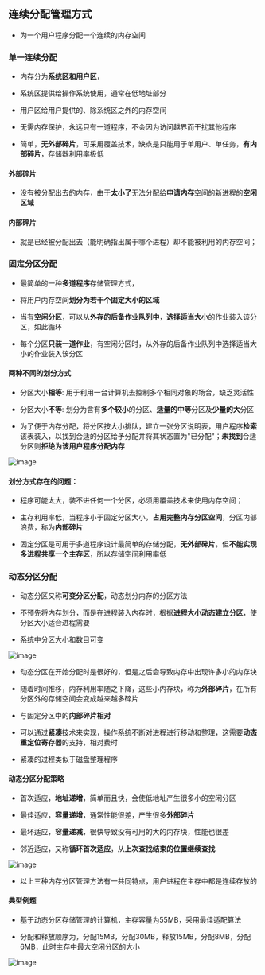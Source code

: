 ## 连续分配管理方式

- 为一个用户程序分配一个连续的内存空间

### 单一连续分配

- 内存分为**系统区和用户区**，

- 系统区提供给操作系统使用，通常在低地址部分

- 用户区给用户提供的、除系统区之外的内存空间

- 无需内存保护，永远只有一道程序，不会因为访问越界而干扰其他程序

- 简单，**无外部碎片**，可采用覆盖技术，缺点是只能用于单用户、单任务，**有内部碎片**，存储器利用率极低

#### 外部碎片

- 没有被分配出去的内存，由于**太小了**无法分配给**申请内存**空间的新进程的**空闲区域**

#### 内部碎片

- 就是已经被分配出去（能明确指出属于哪个进程）却不能被利用的内存空间；

### 固定分区分配

- 最简单的一种**多道程序**存储管理方式， 

- 将用户内存空间**划分为若干个固定大小的区域**

- 当有**空闲分区**，可以从**外存的后备作业队列中**，**选择适当大小**的作业装入该分区，如此循环

- 每个分区**只装一道作业**，有空闲分区时，从外存的后备作业队列中选择适当大小的作业装入该分区

#### 两种不同的划分方式

- 分区大小**相等**: 用于利用一台计算机去控制多个相同对象的场合，缺乏灵活性

- 分区大小**不等**: 划分为含有**多个较小**的分区、**适量的中等**分区及**少量的大**分区

- 为了便于内存分配，将分区按大小排队，建立一张分区说明表，用户程序**检索**该表装入，以找到合适的分区给予分配并将其状态置为"已分配"；**未找到**合适分区则**拒绝为该用户程序分配内存**

![image](https://github.com/YC-L/Postgraduate-examination/blob/Operating-System/imgs/Fixed-partition.png)

#### 划分方式存在的问题：

- 程序可能太大，装不进任何一个分区，必须用覆盖技术来使用内存空间；

- 主存利用率低，当程序小于固定分区大小，**占用完整内存分区空间**，分区内部浪费，称为**内部碎片**

- 固定分区是可用于多道程序设计最简单的存储分配，**无外部碎片**，但**不能实现多进程共享一个主存区**，所以存储空间利用率低

### 动态分区分配

- 动态分区又称**可变分区分配**，动态划分内存的分区方法

- 不预先将内存划分，而是在进程装入内存时，根据**进程大小动态建立分区**，使分区大小适合进程需要

- 系统中分区大小和数目可变

![image](https://github.com/YC-L/Postgraduate-examination/blob/Operating-System/imgs/Dynamic-partition.png)

- 动态分区在开始分配时是很好的，但是之后会导致内存中出现许多小的内存块

- 随着时间推移，内存利用率随之下降，这些小内存块，称为**外部碎片**，在所有分区外的存储空间会变成越来越多碎片

- 与固定分区中的**内部碎片相对**

- 可以通过**紧凑**技术来实现，操作系统不断对进程进行移动和整理，这需要**动态重定位寄存器**的支持，相对费时

- 紧凑的过程类似于磁盘整理程序 

#### 动态分区分配策略

- 首次适应，**地址递增**，简单而且快，会使低地址产生很多小的空闲分区

- 最佳适应，**容量递增**，通常性能很差，产生很多**外部碎片**

- 最坏适应，**容量递减**，很快导致没有可用的大的内存块，性能也很差

- 邻近适应，又称**循环首次适应**，从**上次查找结束的位置继续查找**

![image](https://github.com/YC-L/Postgraduate-examination/blob/Operating-System/imgs/Comparison-of-three-memory-partition-management-methods.png)

- 以上三种内存分区管理方法有一共同特点，用户进程在主存中都是连续存放的

#### 典型例题

- 基于动态分区存储管理的计算机，主存容量为55MB，采用最佳适配算法

- 分配和释放顺序为，分配15MB，分配30MB，释放15MB，分配8MB，分配6MB，此时主存中最大空闲分区的大小

![image](https://github.com/YC-L/Postgraduate-examination/blob/Operating-System/imgs/Best-fit.png)












